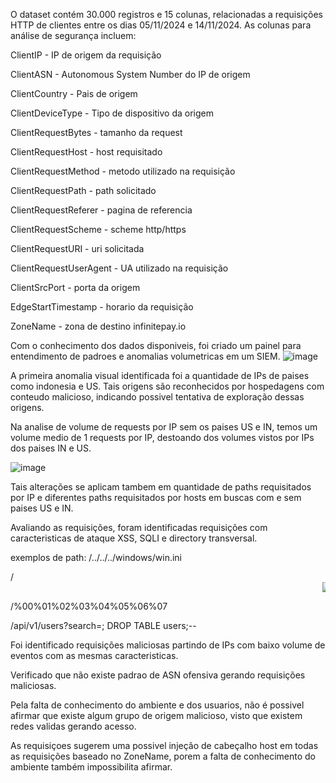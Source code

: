 O dataset contém 30.000 registros e 15 colunas, relacionadas a requisições HTTP de clientes entre os dias 05/11/2024 e 14/11/2024. As colunas para análise de segurança incluem:

ClientIP - IP de origem da requisição

ClientASN -  Autonomous System Number do IP de origem

ClientCountry - Pais de origem

ClientDeviceType - Tipo de dispositivo da origem

ClientRequestBytes - tamanho da request

ClientRequestHost - host requisitado

ClientRequestMethod - metodo utilizado na requisição

ClientRequestPath - path solicitado

ClientRequestReferer - pagina de referencia

ClientRequestScheme - scheme http/https

ClientRequestURI - uri solicitada

ClientRequestUserAgent - UA utilizado na requisição

ClientSrcPort - porta da origem

EdgeStartTimestamp - horario da requisição

ZoneName - zona de destino infinitepay.io


Com o conhecimento dos dados disponiveis, foi criado um painel para entendimento de padroes e anomalias volumetricas em um SIEM.
![image](https://github.com/user-attachments/assets/832cd6ff-05ee-42a8-9e4c-8e5f8db54de6)

A primeira anomalia visual identificada foi a quantidade de IPs de paises como indonesia e US. Tais origens são reconhecidos por hospedagens com conteudo malicioso, indicando possivel tentativa de exploração dessas origens.

Na analise de volume de requests por IP sem os paises US e IN, temos um volume medio de 1 requests por IP, destoando dos volumes vistos por IPs dos paises IN e US.

![image](https://github.com/user-attachments/assets/4c66ed80-0a2f-4163-b0b1-5252defa09f7)

Tais alterações se aplicam tambem em quantidade de paths requisitados por IP e diferentes paths requisitados por hosts em buscas com e sem paises US e IN.

Avaliando as requisições, foram identificadas requisições com caracteristicas de ataque XSS, SQLI e directory transversal.

exemplos de path:
/../../../windows/win.ini

/<marquee><img src=1 onerror=alert(1)></marquee>

/%00%01%02%03%04%05%06%07

/api/v1/users?search=; DROP TABLE users;--


Foi identificado requisições maliciosas partindo de IPs com baixo volume de eventos com as mesmas caracteristicas.

Verificado que não existe padrao de ASN ofensiva gerando requisições maliciosas.

Pela falta de conhecimento do ambiente e dos usuarios, não é possivel afirmar que existe algum grupo de origem malicioso, visto que existem redes validas gerando acesso.

As requisiçoes sugerem uma possivel injeção de cabeçalho host em todas as requisições baseado no ZoneName, porem a falta de conhecimento do ambiente também impossibilita afirmar.


